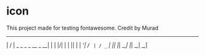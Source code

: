 # icon
This project made for testing fontawesome.
Credit by Murad
  __  __                          _ 
 |  \/  |  _  _   _ _   __ _   __| |
 | |\/| | | || | | '_| / _` | / _` |
 |_|  |_|  \_,_| |_|   \__,_| \__,_|
                                    
